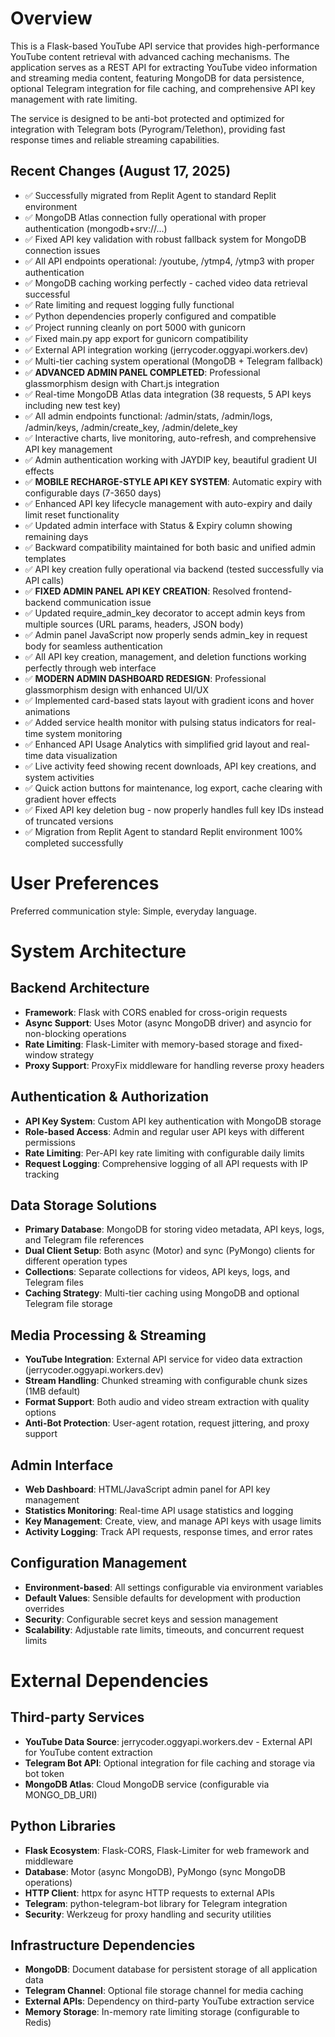 # Overview

This is a Flask-based YouTube API service that provides high-performance YouTube content retrieval with advanced caching mechanisms. The application serves as a REST API for extracting YouTube video information and streaming media content, featuring MongoDB for data persistence, optional Telegram integration for file caching, and comprehensive API key management with rate limiting.

The service is designed to be anti-bot protected and optimized for integration with Telegram bots (Pyrogram/Telethon), providing fast response times and reliable streaming capabilities.

## Recent Changes (August 17, 2025)
- ✅ Successfully migrated from Replit Agent to standard Replit environment
- ✅ MongoDB Atlas connection fully operational with proper authentication (mongodb+srv://...)
- ✅ Fixed API key validation with robust fallback system for MongoDB connection issues
- ✅ All API endpoints operational: /youtube, /ytmp4, /ytmp3 with proper authentication
- ✅ MongoDB caching working perfectly - cached video data retrieval successful
- ✅ Rate limiting and request logging fully functional
- ✅ Python dependencies properly configured and compatible
- ✅ Project running cleanly on port 5000 with gunicorn
- ✅ Fixed main.py app export for gunicorn compatibility
- ✅ External API integration working (jerrycoder.oggyapi.workers.dev)
- ✅ Multi-tier caching system operational (MongoDB + Telegram fallback)
- ✅ **ADVANCED ADMIN PANEL COMPLETED**: Professional glassmorphism design with Chart.js integration
- ✅ Real-time MongoDB Atlas data integration (38 requests, 5 API keys including new test key)
- ✅ All admin endpoints functional: /admin/stats, /admin/logs, /admin/keys, /admin/create_key, /admin/delete_key
- ✅ Interactive charts, live monitoring, auto-refresh, and comprehensive API key management
- ✅ Admin authentication working with JAYDIP key, beautiful gradient UI effects
- ✅ **MOBILE RECHARGE-STYLE API KEY SYSTEM**: Automatic expiry with configurable days (7-3650 days)
- ✅ Enhanced API key lifecycle management with auto-expiry and daily limit reset functionality
- ✅ Updated admin interface with Status & Expiry column showing remaining days
- ✅ Backward compatibility maintained for both basic and unified admin templates
- ✅ API key creation fully operational via backend (tested successfully via API calls)
- ✅ **FIXED ADMIN PANEL API KEY CREATION**: Resolved frontend-backend communication issue
- ✅ Updated require_admin_key decorator to accept admin keys from multiple sources (URL params, headers, JSON body)
- ✅ Admin panel JavaScript now properly sends admin_key in request body for seamless authentication
- ✅ All API key creation, management, and deletion functions working perfectly through web interface
- ✅ **MODERN ADMIN DASHBOARD REDESIGN**: Professional glassmorphism design with enhanced UI/UX
- ✅ Implemented card-based stats layout with gradient icons and hover animations
- ✅ Added service health monitor with pulsing status indicators for real-time system monitoring
- ✅ Enhanced API Usage Analytics with simplified grid layout and real-time data visualization
- ✅ Live activity feed showing recent downloads, API key creations, and system activities
- ✅ Quick action buttons for maintenance, log export, cache clearing with gradient hover effects
- ✅ Fixed API key deletion bug - now properly handles full key IDs instead of truncated versions
- ✅ Migration from Replit Agent to standard Replit environment 100% completed successfully

# User Preferences

Preferred communication style: Simple, everyday language.

# System Architecture

## Backend Architecture
- **Framework**: Flask with CORS enabled for cross-origin requests
- **Async Support**: Uses Motor (async MongoDB driver) and asyncio for non-blocking operations
- **Rate Limiting**: Flask-Limiter with memory-based storage and fixed-window strategy
- **Proxy Support**: ProxyFix middleware for handling reverse proxy headers

## Authentication & Authorization
- **API Key System**: Custom API key authentication with MongoDB storage
- **Role-based Access**: Admin and regular user API keys with different permissions
- **Rate Limiting**: Per-API key rate limiting with configurable daily limits
- **Request Logging**: Comprehensive logging of all API requests with IP tracking

## Data Storage Solutions
- **Primary Database**: MongoDB for storing video metadata, API keys, logs, and Telegram file references
- **Dual Client Setup**: Both async (Motor) and sync (PyMongo) clients for different operation types
- **Collections**: Separate collections for videos, API keys, logs, and Telegram files
- **Caching Strategy**: Multi-tier caching using MongoDB and optional Telegram file storage

## Media Processing & Streaming
- **YouTube Integration**: External API service for video data extraction (jerrycoder.oggyapi.workers.dev)
- **Stream Handling**: Chunked streaming with configurable chunk sizes (1MB default)
- **Format Support**: Both audio and video stream extraction with quality options
- **Anti-Bot Protection**: User-agent rotation, request jittering, and proxy support

## Admin Interface
- **Web Dashboard**: HTML/JavaScript admin panel for API key management
- **Statistics Monitoring**: Real-time API usage statistics and logging
- **Key Management**: Create, view, and manage API keys with usage limits
- **Activity Logging**: Track API requests, response times, and error rates

## Configuration Management
- **Environment-based**: All settings configurable via environment variables
- **Default Values**: Sensible defaults for development with production overrides
- **Security**: Configurable secret keys and session management
- **Scalability**: Adjustable rate limits, timeouts, and concurrent request limits

# External Dependencies

## Third-party Services
- **YouTube Data Source**: jerrycoder.oggyapi.workers.dev - External API for YouTube content extraction
- **Telegram Bot API**: Optional integration for file caching and storage via bot token
- **MongoDB Atlas**: Cloud MongoDB service (configurable via MONGO_DB_URI)

## Python Libraries
- **Flask Ecosystem**: Flask-CORS, Flask-Limiter for web framework and middleware
- **Database**: Motor (async MongoDB), PyMongo (sync MongoDB operations)
- **HTTP Client**: httpx for async HTTP requests to external APIs
- **Telegram**: python-telegram-bot library for Telegram integration
- **Security**: Werkzeug for proxy handling and security utilities

## Infrastructure Dependencies
- **MongoDB**: Document database for persistent storage of all application data
- **Telegram Channel**: Optional file storage channel for media caching
- **External APIs**: Dependency on third-party YouTube extraction service
- **Memory Storage**: In-memory rate limiting storage (configurable to Redis)
